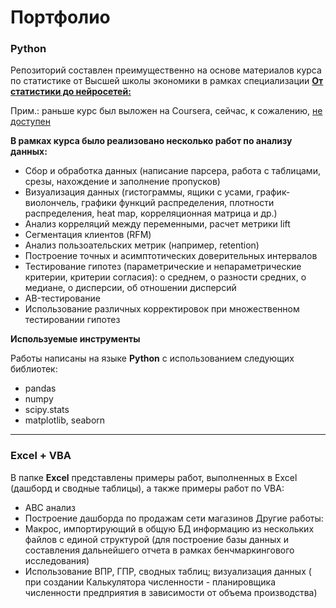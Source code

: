 Портфолио
========
### Python
Репозиторий составлен преимущественно на основе материалов курса по статистике от Высшей школы экономики в рамках специализации __[От статистики до нейросетей:](https://www.coursera.org/specializations/machine-learning-from-statistics-to-neural-networks)__

Прим.: раньше курс был выложен на Coursera, сейчас, к сожалению, [не доступен](https://www.youtube.com/@user-bg8cd4fn7d/playlists)

__В рамках курса было реализовано несколько работ по анализу данных:__
- Сбор и обработка данных (написание парсера, работа с таблицами, срезы, нахождение и заполнение пропусков)
- Визуализация данных (гистограммы, ящики с усами,  график-виолончель, графики функций распределения, плотности распределения, heat map, корреляционная матрица и др.)
- Анализ корреляций между переменными, расчет метрики lift
- Сегментация клиентов (RFM)
- Анализ пользоательских метрик (например, retention)
- Построение точных и асимптотических доверительных интервалов
- Тестирование гипотез (параметрические и непараметрические критерии, критерии согласия): о среднем, о разности средних, о медиане, о дисперсии, об отношении дисперсий
- AB-тестирование
- Использование различных корректировок при множественном тестировании гипотез

__Используемые инструменты__

Работы написаны на языке __Python__ с использованием следующих библиотек:
- pandas
- numpy
- scipy.stats
- matplotlib, seaborn
---
 ### Excel + VBA

В папке __Excel__ представлены примеры работ, выполненных в Excel (дашборд и сводные таблицы), а также примеры работ по VBA:
- АВС анализ
- Построение дашборда по продажам сети магазинов
Другие работы:
- Макрос, импортирующий в общую БД информацию из нескольких файлов с единой структурой (для построение базы данных и составления дальнейшего отчета в рамках бенчмаркингового исследования)
- Использование ВПР, ГПР, сводных таблиц; визуализация данных ( при создании Калькулятора численности - планировщика численности предприятия в зависимости от объема производства)
